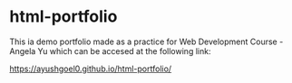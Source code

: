 # html-portfolio

This ia demo portfolio made as a practice for Web Development Course - Angela Yu which can be accesed at the following link:

https://ayushgoel0.github.io/html-portfolio/
